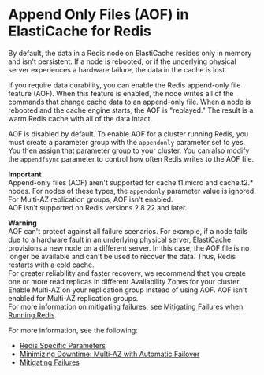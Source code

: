 # Append Only Files \(AOF\) in ElastiCache for Redis<a name="RedisAOF"></a>

By default, the data in a Redis node on ElastiCache resides only in memory and isn't persistent\. If a node is rebooted, or if the underlying physical server experiences a hardware failure, the data in the cache is lost\.

If you require data durability, you can enable the Redis append\-only file feature \(AOF\)\. When this feature is enabled, the node writes all of the commands that change cache data to an append\-only file\. When a node is rebooted and the cache engine starts, the AOF is "replayed\." The result is a warm Redis cache with all of the data intact\.

AOF is disabled by default\. To enable AOF for a cluster running Redis, you must create a parameter group with the `appendonly` parameter set to yes\. You then assign that parameter group to your cluster\. You can also modify the `appendfsync` parameter to control how often Redis writes to the AOF file\.

**Important**  
Append\-only files \(AOF\) aren't supported for cache\.t1\.micro and cache\.t2\.\* nodes\. For nodes of these types, the `appendonly` parameter value is ignored\.  
For Multi\-AZ replication groups, AOF isn't enabled\.  
AOF isn't supported on Redis versions 2\.8\.22 and later\.

**Warning**  
AOF can't protect against all failure scenarios\. For example, if a node fails due to a hardware fault in an underlying physical server, ElastiCache provisions a new node on a different server\. In this case, the AOF file is no longer be available and can't be used to recover the data\. Thus, Redis restarts with a cold cache\.  
For greater reliability and faster recovery, we recommend that you create one or more read replicas in different Availability Zones for your cluster\. Enable Multi\-AZ on your replication group instead of using AOF\. AOF isn't enabled for Multi\-AZ replication groups\.  
For more information on mitigating failures, see [Mitigating Failures when Running Redis](FaultTolerance.md#FaultTolerance.Redis)\.

For more information, see the following:
+ [Redis Specific Parameters](ParameterGroups.Redis.md)
+ [Minimizing Downtime: Multi\-AZ with Automatic Failover](AutoFailover.md)
+ [Mitigating Failures](FaultTolerance.md)